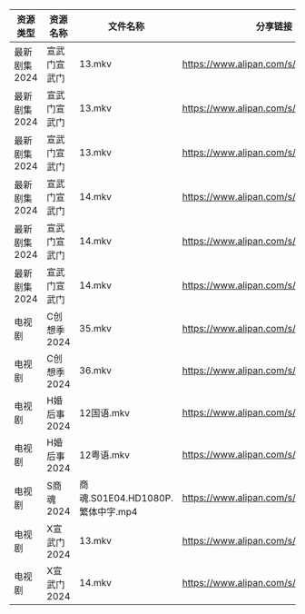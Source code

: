 | 资源类型     | 资源名称     | 文件名称                       | 分享链接                                 | 更新时间                |
| -------- | -------- | -------------------------- | ------------------------------------ | ------------------- |
| 最新剧集2024 | 宣武门宣武门   | 13.mkv                     | https://www.alipan.com/s/cHgMm91UCwf | 2024-03-13 00:06:11 |
| 最新剧集2024 | 宣武门宣武门   | 13.mkv                     | https://www.alipan.com/s/cHgMm91UCwf | 2024-03-13 00:06:20 |
| 最新剧集2024 | 宣武门宣武门   | 13.mkv                     | https://www.alipan.com/s/cHgMm91UCwf | 2024-03-13 00:06:38 |
| 最新剧集2024 | 宣武门宣武门   | 14.mkv                     | https://www.alipan.com/s/cHgMm91UCwf | 2024-03-13 00:06:11 |
| 最新剧集2024 | 宣武门宣武门   | 14.mkv                     | https://www.alipan.com/s/cHgMm91UCwf | 2024-03-13 00:06:20 |
| 最新剧集2024 | 宣武门宣武门   | 14.mkv                     | https://www.alipan.com/s/cHgMm91UCwf | 2024-03-13 00:06:37 |
| 电视剧      | C创想季2024 | 35.mkv                     | https://www.alipan.com/s/G4Yw7gjKeyR | 2024-03-13 00:05:08 |
| 电视剧      | C创想季2024 | 36.mkv                     | https://www.alipan.com/s/G4Yw7gjKeyR | 2024-03-13 00:05:08 |
| 电视剧      | H婚后事2024 | 12国语.mkv                   | https://www.alipan.com/s/V721tmW61zo | 2024-03-13 00:05:20 |
| 电视剧      | H婚后事2024 | 12粤语.mkv                   | https://www.alipan.com/s/V721tmW61zo | 2024-03-13 00:05:20 |
| 电视剧      | S商魂2024  | 商魂.S01E04.HD1080P.繁体中字.mp4 | https://www.alipan.com/s/eS1JKAJMMwN | 2024-03-13 00:05:37 |
| 电视剧      | X宣武门2024 | 13.mkv                     | https://www.alipan.com/s/EPjGZid2XD5 | 2024-03-13 00:05:42 |
| 电视剧      | X宣武门2024 | 14.mkv                     | https://www.alipan.com/s/EPjGZid2XD5 | 2024-03-13 00:05:42 |
